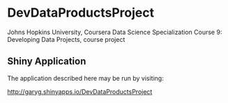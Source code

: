 # DevDataProductsProject
Johns Hopkins University, Coursera Data Science Specialization
Course 9: Developing Data Projects, course project

## Shiny Application

The application described here may be run by visiting:

http://garyg.shinyapps.io/DevDataProductsProject

